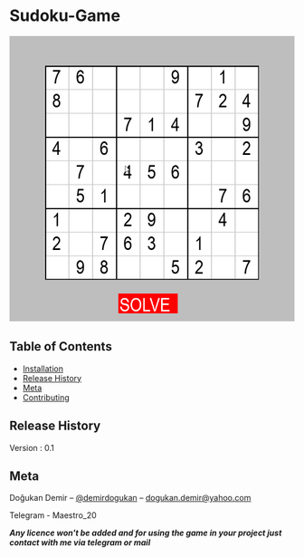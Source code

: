 # Sudoku-Game


![chess](Assets/2wVC4qazsu.gif)

## Table of Contents

* [Installation](#Installation)
* [Release History](#Release-History)
* [Meta](#Meta)
* [Contributing](#Contributing)

## Release History
  
  Version : 0.1

## Meta

Doğukan Demir – [@demirdogukan](https://github.com/demirdogukan) – dogukan.demir@yahoo.com

Telegram - Maestro_20

***Any licence won't be added and for using the game in your project just contact with me via telegram or mail***
